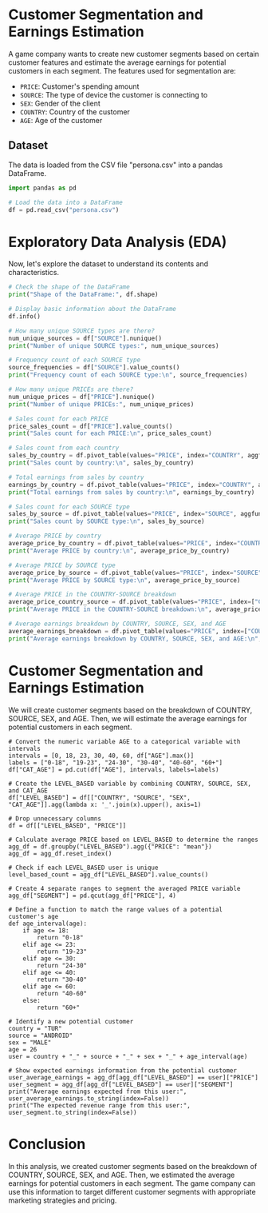 # Customer Segmentation and Earnings Estimation

A game company wants to create new customer segments based on certain customer features and estimate the average earnings for potential customers in each segment. The features used for segmentation are:
- `PRICE`: Customer's spending amount
- `SOURCE`: The type of device the customer is connecting to
- `SEX`: Gender of the client
- `COUNTRY`: Country of the customer
- `AGE`: Age of the customer

## Dataset

The data is loaded from the CSV file "persona.csv" into a pandas DataFrame.

```python
import pandas as pd

# Load the data into a DataFrame
df = pd.read_csv("persona.csv")
```

# Exploratory Data Analysis (EDA)
Now, let's explore the dataset to understand its contents and characteristics.
```python
# Check the shape of the DataFrame
print("Shape of the DataFrame:", df.shape)

# Display basic information about the DataFrame
df.info()

# How many unique SOURCE types are there?
num_unique_sources = df["SOURCE"].nunique()
print("Number of unique SOURCE types:", num_unique_sources)

# Frequency count of each SOURCE type
source_frequencies = df["SOURCE"].value_counts()
print("Frequency count of each SOURCE type:\n", source_frequencies)

# How many unique PRICEs are there?
num_unique_prices = df["PRICE"].nunique()
print("Number of unique PRICEs:", num_unique_prices)

# Sales count for each PRICE
price_sales_count = df["PRICE"].value_counts()
print("Sales count for each PRICE:\n", price_sales_count)

# Sales count from each country
sales_by_country = df.pivot_table(values="PRICE", index="COUNTRY", aggfunc="count")
print("Sales count by country:\n", sales_by_country)

# Total earnings from sales by country
earnings_by_country = df.pivot_table(values="PRICE", index="COUNTRY", aggfunc="sum")
print("Total earnings from sales by country:\n", earnings_by_country)

# Sales count for each SOURCE type
sales_by_source = df.pivot_table(values="PRICE", index="SOURCE", aggfunc="count")
print("Sales count by SOURCE type:\n", sales_by_source)

# Average PRICE by country
average_price_by_country = df.pivot_table(values="PRICE", index="COUNTRY", aggfunc="mean")
print("Average PRICE by country:\n", average_price_by_country)

# Average PRICE by SOURCE type
average_price_by_source = df.pivot_table(values="PRICE", index="SOURCE", aggfunc="mean")
print("Average PRICE by SOURCE type:\n", average_price_by_source)

# Average PRICE in the COUNTRY-SOURCE breakdown
average_price_country_source = df.pivot_table(values="PRICE", index=["COUNTRY", "SOURCE"], aggfunc="mean")
print("Average PRICE in the COUNTRY-SOURCE breakdown:\n", average_price_country_source)

# Average earnings breakdown by COUNTRY, SOURCE, SEX, and AGE
average_earnings_breakdown = df.pivot_table(values="PRICE", index=["COUNTRY", "SOURCE", "SEX", "AGE"], aggfunc="mean").head()
print("Average earnings breakdown by COUNTRY, SOURCE, SEX, and AGE:\n", average_earnings_breakdown)
```
# Customer Segmentation and Earnings Estimation
We will create customer segments based on the breakdown of COUNTRY, SOURCE, SEX, and AGE. Then, we will estimate the average earnings for potential customers in each segment.
```
# Convert the numeric variable AGE to a categorical variable with intervals
intervals = [0, 18, 23, 30, 40, 60, df["AGE"].max()]
labels = ["0-18", "19-23", "24-30", "30-40", "40-60", "60+"]
df["CAT_AGE"] = pd.cut(df["AGE"], intervals, labels=labels)

# Create the LEVEL_BASED variable by combining COUNTRY, SOURCE, SEX, and CAT_AGE
df["LEVEL_BASED"] = df[["COUNTRY", "SOURCE", "SEX", "CAT_AGE"]].agg(lambda x: '_'.join(x).upper(), axis=1)

# Drop unnecessary columns
df = df[["LEVEL_BASED", "PRICE"]]

# Calculate average PRICE based on LEVEL_BASED to determine the ranges
agg_df = df.groupby("LEVEL_BASED").agg({"PRICE": "mean"})
agg_df = agg_df.reset_index()

# Check if each LEVEL_BASED user is unique
level_based_count = agg_df["LEVEL_BASED"].value_counts()

# Create 4 separate ranges to segment the averaged PRICE variable
agg_df["SEGMENT"] = pd.qcut(agg_df["PRICE"], 4)

# Define a function to match the range values of a potential customer's age
def age_interval(age):
    if age <= 18:
        return "0-18"
    elif age <= 23:
        return "19-23"
    elif age <= 30:
        return "24-30"
    elif age <= 40:
        return "30-40"
    elif age <= 60:
        return "40-60"
    else:
        return "60+"

# Identify a new potential customer
country = "TUR"
source = "ANDROID"
sex = "MALE"
age = 26
user = country + "_" + source + "_" + sex + "_" + age_interval(age)

# Show expected earnings information from the potential customer
user_average_earnings = agg_df[agg_df["LEVEL_BASED"] == user]["PRICE"]
user_segment = agg_df[agg_df["LEVEL_BASED"] == user]["SEGMENT"]
print("Average earnings expected from this user:", user_average_earnings.to_string(index=False))
print("The expected revenue range from this user:", user_segment.to_string(index=False))
```

# Conclusion
In this analysis, we created customer segments based on the breakdown of COUNTRY, SOURCE, SEX, and AGE. Then, we estimated the average earnings for potential customers in each segment. The game company can use this information to target different customer segments with appropriate marketing strategies and pricing.
